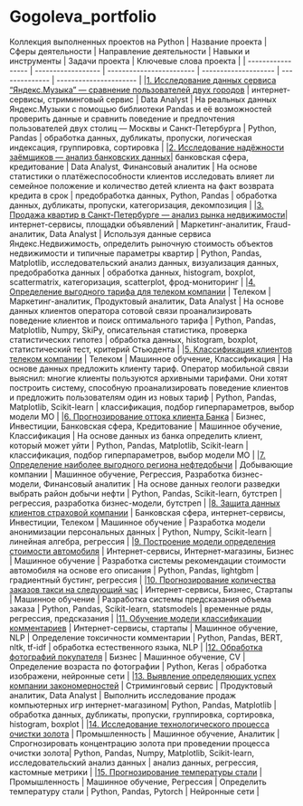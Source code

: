 # Gogoleva_portfolio
Коллекция выполненных проектов на Python
| Название проекта  | Сферы деятельности | Направление деятельности | Навыки и инструменты | Задачи проекта | Ключевые слова проекта |
| ----------------- | ------------------ | ------------------------ | -------------------- | -------------- | ---------------------- |
|[1. Исследование данных сервиса “Яндекс.Музыка” — сравнение пользователей двух городов](https://github.com/GogolevaMaria/Gogoleva_portfolio/blob/main/Project1_Big%20cities%20music/%D0%9F%D1%80%D0%BE%D0%B5%D0%BA%D1%821_big%20cities%20music.ipynb) | интернет-сервисы, стриминговый сервис | Data Analyst | На реальных данных Яндекс.Музыки c помощью библиотеки Pandas и её возможностей проверить данные и сравнить поведение и предпочтения пользователей двух столиц — Москвы и Санкт-Петербурга | Python, Pandas | обработка данных, дубликаты, пропуски, логическая индексация, группировка, сортировка |
|[2. Исследование надёжности заёмщиков — анализ банковских данных](https://github.com/GogolevaMaria/Gogoleva_portfolio/blob/main/Project2_borrowers'%20reliability/%D0%9F%D1%80%D0%BE%D0%B5%D0%BA%D1%82%202%20-%20%D0%9F%D1%80%D0%B5%D0%B4%D0%BE%D0%B1%D1%80%D0%B0%D0%B1%D0%BE%D1%82%D0%BA%D0%B0%20%D0%B4%D0%B0%D0%BD%D0%BD%D1%8B%D1%85%20-%20%D0%98%D1%81%D1%81%D0%BB%D0%B5%D0%B4%D0%BE%D0%B2%D0%B0%D0%BD%D0%B8%D0%B5%20%D0%BD%D0%B0%D0%B4%D0%B5%D0%B6%D0%BD%D0%BE%D1%81%D1%82%D0%B8%20%D0%B7%D0%B0%D0%B5%CC%88%D0%BC%D1%89%D0%B8%D0%BA%D0%BE%D0%B2.ipynb)| банковская сфера, кредитование | Data Analyst, Финансовый аналитик | На основе статистики о платёжеспособности клиентов исследовать влияет ли семейное положение и количество детей клиента на факт возврата кредита в срок | предобработка данных, Python, Pandas | обработка данных, дубликаты, пропуски, категоризация, декомпозиция |
|[3. Продажа квартир в Санкт-Петербурге — анализ рынка недвижимости](https://github.com/GogolevaMaria/Gogoleva_portfolio/blob/main/Project3_apartments%20sale/%D0%9F%D1%80%D0%BE%D0%B5%D0%BA%D1%82%203%20-%20%D0%98%D1%81%D1%81%D0%BB%D0%B5%D0%B4%D0%BE%D0%B2%D0%B0%D1%82%D0%B5%D0%BB%D1%8C%D1%81%D0%BA%D0%B8%D0%B8%CC%86%20%D0%B0%D0%BD%D0%B0%D0%BB%D0%B8%D0%B7%20%D0%B4%D0%B0%D0%BD%D0%BD%D1%8B%D1%85%20-%20%D0%98%D1%81%D1%81%D0%BB%D0%B5%D0%B4%D0%BE%D0%B2%D0%B0%D0%BD%D0%B8%D0%B5%20%D0%BE%D0%B1%D1%8A%D1%8F%D0%B2%D0%BB%D0%B5%D0%BD%D0%B8%D0%B8%CC%86%20%D0%BE%20%D0%BF%D1%80%D0%BE%D0%B4%D0%B0%D0%B6%D0%B5%20%D0%BA%D0%B2%D0%B0%D1%80%D1%82%D0%B8%D1%80.ipynb)| интернет-сервисы, площадки объявлений | Маркетинг-аналитик, Fraud-аналитик, Data Analyst | Используя данные сервиса Яндекс.Недвижимость, определить рыночную стоимость объектов недвижимости и типичные параметры квартир | Python, Pandas, Matplotlib, исследовательский анализ данных, визуализация данных, предобработка данных | обработка данных, histogram, boxplot, scattermatrix, категоризация, scatterplot,  фрод-мониторинг |
|[4. Определение выгодного тарифа для телеком компании](https://github.com/GogolevaMaria/Gogoleva_portfolio/blob/main/Project4_the%20best%20tariff/%D0%9F%D1%80%D0%BE%D0%B5%D0%BA%D1%82%204%20-%20%D0%A1%D1%82%D0%B0%D1%82%D0%B8%D1%81%D1%82%D0%B8%D1%87%D0%B5%D1%81%D0%BA%D0%B8%D0%B8%CC%86%20%D0%B0%D0%BD%D0%B0%D0%BB%D0%B8%D0%B7%20%D0%B4%D0%B0%D0%BD%D0%BD%D1%8B%D1%85%20-%20%D0%9E%D0%BF%D1%80%D0%B5%D0%B4%D0%B5%D0%BB%D0%B5%D0%BD%D0%B8%D0%B5%20%D0%BF%D0%B5%D1%80%D1%81%D0%BF%D0%B5%D0%BA%D1%82%D0%B8%D0%B2%D0%BD%D0%BE%D0%B3%D0%BE%20%D1%82%D0%B0%D1%80%D0%B8%D1%84%D0%B0%20%D0%B4%D0%BB%D1%8F%20%D1%82%D0%B5%D0%BB%D0%B5%D0%BA%D0%BE%D0%BC%20%D0%BA%D0%BE%D0%BC%D0%BF%D0%B0%D0%BD%D0%B8%D0%B8.ipynb) | Телеком | Маркетинг-аналитик, Продуктовый аналитик, Data Analyst | На основе данных клиентов оператора сотовой связи проанализировать поведение клиентов и поиск оптимального тарифа | Python, Pandas, Matplotlib, Numpy, SkiPy, описательная статистика, проверка статистических гипотез | обработка данных, histogram, boxplot, статистический тест, критерий Стьюдента |
|[5. Классификация клиентов телеком компании](https://github.com/GogolevaMaria/Gogoleva_portfolio/blob/main/Project5_tariff%20recommendation/%D0%9F%D1%80%D0%BE%D0%B5%D0%BA%D1%82%205%20-%20%D0%92%D0%B2%D0%B5%D0%B4%D0%B5%D0%BD%D0%B8%D0%B5%20%D0%B2%20%D0%BC%D0%B0%D1%88%D0%B8%D0%BD%D0%BD%D0%BE%D0%B5%20%D0%BE%D0%B1%D1%83%D1%87%D0%B5%D0%BD%D0%B8%D0%B5%20-%20%D0%A0%D0%B5%D0%BA%D0%BE%D0%BC%D0%B5%D0%BD%D0%B4%D0%B0%D1%86%D0%B8%D1%8F%20%D1%82%D0%B0%D1%80%D0%B8%D1%84%D0%BE%D0%B2.ipynb) | Телеком | Машинное обучение, Классификация | На основе данных предложить клиенту тариф. Оператор мобильной связи выяснил: многие клиенты пользуются архивными тарифами. Они хотят построить систему, способную проанализировать поведение клиентов и предложить пользователям один из новых тариф | Python, Pandas, Matplotlib, Scikit-learn | классификация, подбор гиперпараметров, выбор модели МО |
|[6. Прогнозирование оттока клиента Банка](https://github.com/GogolevaMaria/Gogoleva_portfolio/blob/main/Project6_ML_%D1%81ustomer%20churn/%D0%9F%D1%80%D0%BE%D0%B5%D0%BA%D1%82%206%20-%20%D0%9E%D0%B1%D1%83%D1%87%D0%B5%D0%BD%D0%B8%D0%B5%20%D1%81%20%D1%83%D1%87%D0%B8%D1%82%D0%B5%D0%BB%D0%B5%D0%BC%20-%20%D0%9E%D1%82%D1%82%D0%BE%D0%BA%20%D0%BA%D0%BB%D0%B8%D0%B5%D0%BD%D1%82%D0%BE%D0%B2.ipynb) | Бизнес, Инвестиции, Банковская сфера, Кредитование | Машинное обучение, Классификация | На основе данных из банка определить клиент, который может уйти | Python, Pandas, Matplotlib, Scikit-learn | классификация, подбор гиперпараметров, выбор модели МО |
|[7. Определение наиболее выгодного региона нефтедобычи](https://github.com/GogolevaMaria/Gogoleva_portfolio/blob/main/Project7_ML_geoprospecting/%D0%9F%D1%80%D0%BE%D0%B5%D0%BA%D1%82%207%20-%20%D0%9C%D0%B0%D1%88%D0%B8%D0%BD%D0%BD%D0%BE%D0%B5%20%D0%BE%D0%B1%D1%83%D1%87%D0%B5%D0%BD%D0%B8%D0%B5%20%D0%B2%20%D0%B1%D0%B8%D0%B7%D0%BD%D0%B5%D1%81%D0%B5%20-%20%D0%93%D0%B5%D0%BE%D1%80%D0%B0%D0%B7%D0%B2%D0%B5%D0%B4%D0%BA%D0%B0_%D0%B3%D0%B4%D0%B5%20%D0%B1%D1%83%D1%80%D0%B8%D1%82%D1%8C%20%D0%BD%D0%BE%D0%B2%D1%83%D1%8E%20%D1%81%D0%BA%D0%B2%D0%B0%D0%B6%D0%B8%D0%BD%D1%83.ipynb) | Добывающие компании | Машинное обучение, Регрессия, Разработка бизнес-модели, Финансовый аналитик | На основе данных геологи разведки выбрать район добычи нефти | Python, Pandas, Scikit-learn, бутстреп | регрессия, разработка бизнес-модели, бутстреп |
|[8. Защита данных клиентов страховой компании](https://github.com/GogolevaMaria/Gogoleva_portfolio/blob/main/Project8_protecting%20customer%20data/%D0%9F%D1%80%D0%BE%D0%B5%D0%BA%D1%82%208%20-%20%D0%9B%D0%B8%D0%BD%D0%B5%D0%B8%CC%86%D0%BD%D0%B0%D1%8F%20%D0%B0%D0%BB%D0%B3%D0%B5%D0%B1%D1%80%D0%B0%20-%20%D0%97%D0%B0%D1%89%D0%B8%D1%82%D0%B0%20%D0%BF%D0%B5%D1%80%D1%81%D0%BE%D0%BD%D0%B0%D0%BB%D1%8C%D0%BD%D1%8B%D1%85%20%D0%B4%D0%B0%D0%BD%D0%BD%D1%8B%D1%85%20%D0%BA%D0%BB%D0%B8%D0%B5%D0%BD%D1%82%D0%BE%D0%B2.ipynb) | Банковская сфера, интернет-сервисы, Инвестиции, Телеком | Машинное обучение | Разработка модели анонимизации персональных данных | Python, Numpy, Scikit-learn | линейная алгебра, регрессия |
|[9. Построение модели определения стоимости автомобиля](https://github.com/GogolevaMaria/Gogoleva_portfolio/blob/main/Project9_car%20price%20prediction/%D0%9F%D1%80%D0%BE%D0%B5%D0%BA%D1%82%209%20-%20%D0%A7%D0%B8%D1%81%D0%BB%D0%B5%D0%BD%D0%BD%D1%8B%D0%B5%20%D0%BC%D0%B5%D1%82%D0%BE%D0%B4%D1%8B%20-%20%D0%9F%D1%80%D0%B5%D0%B4%D1%81%D0%BA%D0%B0%D0%B7%D0%B0%D0%BD%D0%B8%D0%B5%20%D1%81%D1%82%D0%BE%D0%B8%D0%BC%D0%BE%D1%81%D1%82%D0%B8%20%D0%B0%D0%B2%D1%82%D0%BE%D0%BC%D0%BE%D0%B1%D0%B8%D0%BB%D0%B5%D0%B8%CC%86.ipynb) | Интернет-сервисы, Интернет-магазины, Бизнес | Машинное обучение | Разработка системы рекомендации стоимости автомобиля на основе его описания | Python, Pandas, lightgbm | градиентный бустинг, регрессия |
|[10. Прогнозирование количества заказов такси на следующий час](https://github.com/GogolevaMaria/Gogoleva_portfolio/blob/main/Project10_taxi%20orders%20prediction/%D0%9F%D1%80%D0%BE%D0%B5%D0%BA%D1%82%2010%20-%20%D0%92%D1%80%D0%B5%D0%BC%D0%B5%D0%BD%D0%BD%D1%8B%D0%B5%20%D1%80%D1%8F%D0%B4%D1%8B%20-%20%D0%9F%D1%80%D0%BE%D0%B3%D0%BD%D0%BE%D0%B7%D0%B8%D1%80%D0%BE%D0%B2%D0%B0%D0%BD%D0%B8%D0%B5%20%D0%B7%D0%B0%D0%BA%D0%B0%D0%B7%D0%BE%D0%B2%20%D1%82%D0%B0%D0%BA%D1%81%D0%B8.ipynb) | Интернет-сервисы, Бизнес, Стартапы | Машинное обучение | Разработка системы предсказания объема заказа | Python, Pandas, Scikit-learn, statsmodels | временные ряды, регрессия, предсказания |
|[11. Обучение модели классификации комментариев](https://github.com/GogolevaMaria/Gogoleva_portfolio/blob/main/Project11_ML_finding%20toxic%20comments/%D0%9F%D1%80%D0%BE%D0%B5%D0%BA%D1%82%2011%20-%20%D0%9C%D0%B0%D1%88%D0%B8%D0%BD%D0%BD%D0%BE%D0%B5%20%D0%BE%D0%B1%D1%83%D1%87%D0%B5%D0%BD%D0%B8%D0%B5%20%D0%B4%D0%BB%D1%8F%20%D1%82%D0%B5%D0%BA%D1%81%D1%82%D0%BE%D0%B2%20-%20%D0%BD%D0%B0%D1%85%D0%BE%D0%B6%D0%B4%D0%B5%D0%BD%D0%B8%D0%B5%20%D1%82%D0%BE%D0%BA%D1%81%D0%B8%D1%87%D0%BD%D1%8B%D1%85%20%D0%BA%D0%BE%D0%BC%D0%BC%D0%B5%D0%BD%D1%82%D0%B0%D1%80%D0%B8%D0%B5%D0%B2%20%D0%B8%20%D0%BE%D1%82%D0%BF%D1%80%D0%B0%D0%B2%D0%BA%D0%B0%20%D0%B8%D1%85%20%D0%BD%D0%B0%20%D0%BC%D0%BE%D0%B4%D0%B5%D1%80%D0%B0%D1%86%D0%B8%D1%8E.ipynb) | Интернет-сервисы, стартапы | Машинное обучение, NLP | Определение токсичности комментарии | Python, Pandas, BERT, nltk, tf-idf | обработка естественного языка, NLP |
|[12. Обработка фотографий покупателя](https://github.com/GogolevaMaria/Gogoleva_portfolio/blob/main/Project12_CV_determination%20of%20buyers'%20age/%D0%9F%D1%80%D0%BE%D0%B5%D0%BA%D1%82%2012%20-%20%D0%9A%D0%BE%D0%BC%D0%BF%D1%8C%D1%8E%D1%82%D0%B5%D0%BD%D0%BE%D0%B5%20%D0%B7%D1%80%D0%B5%D0%BD%D0%B8%D0%B5%20-%20%D0%9E%D0%BF%D1%80%D0%B5%D0%B4%D0%B5%D0%BB%D0%B5%D0%BD%D0%B8%D0%B5%20%D0%B2%D0%BE%D0%B7%D1%80%D0%B0%D1%81%D1%82%D0%B0%20%D0%BF%D0%BE%D0%BA%D1%83%D0%BF%D0%B0%D1%82%D0%B5%D0%BB%D0%B5%D0%B8%CC%86.ipynb) | Бизнес | Машинное обучение, CV | Определение возраста по фотографии | Python, Keras | обработка изображени, нейронные сети |
|[13. Выявление определяющих успех компании закономерностей](https://github.com/GogolevaMaria/Gogoleva_portfolio/blob/main/Project13_success%20of%20the%20company/%D0%9F%D1%80%D0%BE%D0%B5%D0%BA%D1%82%2013%20-%20%D0%A1%D0%B1%D0%BE%D1%80%D0%BD%D1%8B%D0%B8%CC%86%20%D0%BF%D1%80%D0%BE%D0%B5%D0%BA%D1%82%201%20-%20%D0%92%D1%8B%D1%8F%D0%B2%D0%BB%D0%B5%D0%BD%D0%B8%D0%B5%20%D0%BE%D0%BF%D1%80%D0%B5%D0%B4%D0%B5%D0%BB%D1%8F%D1%8E%D1%89%D0%B8%D1%85%20%D1%83%D1%81%D0%BF%D0%B5%D1%85%20%D0%BA%D0%BE%D0%BC%D0%BF%D0%B0%D0%BD%D0%B8%D0%B8%20%D0%B7%D0%B0%D0%BA%D0%BE%D0%BD%D0%BE%D0%BC%D0%B5%D1%80%D0%BD%D0%BE%D1%81%D1%82%D0%B5%D0%B8%CC%86.ipynb) | Стриминговый сервис | Продуктовый аналитик, Data Analyst | Выполнить исследование продаж компьютерных игр интернет-магазином| Python, Pandas, Matplotlib | обработка данных, дубликаты, пропуски, группировка, сортировка, histogram, boxplot |
|[14. Исследование технологического процесса очистки золота](https://github.com/GogolevaMaria/Gogoleva_portfolio/blob/main/Project14_ML_gold's%20coefficient%20prediction/%D0%9F%D1%80%D0%BE%D0%B5%D0%BA%D1%82%2014%20-%20%D0%A1%D0%B1%D0%BE%D1%80%D0%BD%D1%8B%D0%B8%CC%86%20%D0%BF%D1%80%D0%BE%D0%B5%D0%BA%D1%82%202%20-%20%D0%9F%D1%80%D0%B5%D0%B4%D1%81%D0%BA%D0%B0%D0%B7%D0%B0%D0%BD%D0%B8%D0%B5%20%D0%BA%D0%BE%D1%8D%D1%84%D1%84%D0%B8%D1%86%D0%B8%D0%B5%D0%BD%D1%82%D0%B0%20%D0%B2%D0%BE%D1%81%D1%81%D1%82%D0%B0%D0%BD%D0%BE%D0%B2%D0%BB%D0%B5%D0%BD%D0%B8%D1%8F%20%D0%B7%D0%BE%D0%BB%D0%BE%D1%82%D0%B0%20%D0%B8%D0%B7%20%D0%B7%D0%BE%D0%BB%D0%BE%D1%82%D0%BE%D1%81%D0%BE%D0%B4%D0%B5%D1%80%D0%B6%D0%B0%D1%89%D0%B5%D0%B8%CC%86%20%D1%80%D1%83%D0%B4%D1%8B.ipynb) | Промышленность | Машинное обучение, Аналитик | Спрогнозировать концентрацию золота при проведении процесса очистки золота| Python, Pandas, Numpy, Matplotlib, Scikit-learn, исследовательский анализ данных | анализ данных, регрессия, кастомные метрики |
|[15. Прогнозирование температуры стали](https://github.com/GogolevaMaria/Gogoleva_portfolio/blob/main/Project15_ML_steel%20temperature%20prediction/%D0%9F%D1%80%D0%BE%D0%B5%D0%BA%D1%82%2015%20-%20%D0%92%D1%8B%D0%BF%D1%83%D1%81%D0%BA%D0%BD%D0%BE%D0%B8%CC%86%20%D0%BF%D1%80%D0%BE%D0%B5%D0%BA%D1%82%20-%20%D0%9F%D1%80%D0%B5%D0%B4%D1%81%D0%BA%D0%B0%D0%B7%D0%B0%D0%BD%D0%B8%D0%B5%20%D1%82%D0%B5%D0%BC%D0%BF%D0%B5%D1%80%D0%B0%D1%82%D1%83%D1%80%D1%8B%20%D1%81%D1%82%D0%B0%D0%BB%D0%B8%20%D0%BD%D0%B0%20%D0%BC%D0%B5%D1%82%D0%B0%D0%BB%D0%BB%D1%83%D1%80%D0%B3%D0%B8%D1%87%D0%B5%D1%81%D0%BA%D0%BE%D0%BC%20%D0%BA%D0%BE%D0%BC%D0%B1%D0%B8%D0%BD%D0%B0%D1%82%D0%B5.ipynb) | Промышленность | Машинное обучение, Регрессия | Определить температуру стали | Python, Pandas, Pytorch | Нейронные сети |
